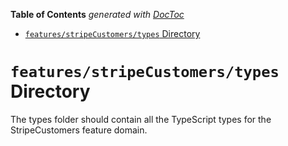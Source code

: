 <!-- START doctoc generated TOC please keep comment here to allow auto update -->
<!-- DON'T EDIT THIS SECTION, INSTEAD RE-RUN doctoc TO UPDATE -->

**Table of Contents** _generated with [DocToc](https://github.com/thlorenz/doctoc)_

- [`features/stripeCustomers/types` Directory](#featuresstripecustomerstypes-directory)

<!-- END doctoc generated TOC please keep comment here to allow auto update -->

# `features/stripeCustomers/types` Directory

The types folder should contain all the TypeScript types for the StripeCustomers feature domain.
